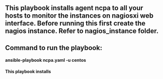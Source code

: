 ## This playbook installs agent ncpa to all your hosts to monitor the instances on nagiosxi web interface. Before running this first create the nagios instance. Refer to nagios_instance folder. 

## Command to run the playbook:

#### ansible-playbook ncpa.yaml -u centos

#### This playbook installs
